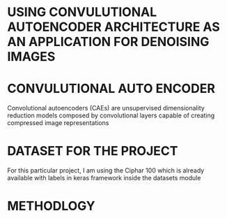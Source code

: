 # USING CONVULUTIONAL AUTOENCODER ARCHITECTURE AS AN APPLICATION FOR DENOISING IMAGES

# CONVULUTIONAL AUTO ENCODER

Convolutional autoencoders (CAEs) are unsupervised dimensionality reduction models composed by convolutional layers capable of creating compressed image representations

# DATASET FOR THE PROJECT 

For this particular project, I am using the Ciphar 100 which is already available with labels in keras framework inside the datasets module

# METHODLOGY
